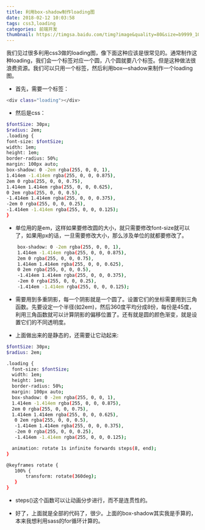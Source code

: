 ```yaml
---
title: 利用box-shadow制作loading图
date: 2018-02-12 10:03:58
tags: css3,loading
categories: 前端开发 
thumbnail: https://timgsa.baidu.com/timg?image&quality=80&size=b9999_10000&sec=1518407881002&di=f965533c99cf3f67d2b4790351043774&imgtype=0&src=http%3A%2F%2Fp1.yokacdn.com%2Fpic%2Fpeople%2Fspotlight%2F2014%2FU424P41T8D368844F256DT20140904175727.jpg
---
```


我们见过很多利用css3做的loading图，像下面这种应该是很常见的。通常制作这种loading，我们会一个标签对应一个圆，八个圆就要八个标签。但是这种做法很浪费资源。我们可以只用一个标签，然后利用box—shadow来制作一个loading图。

* 首先，需要一个标签：

``` bash
<div class="loading"></div>

```

* 然后是css：

``` bash
$fontSize: 30px;
$radius: 2em;
.loading {
font-size: $fontSize;
width: 1em;
height: 1em;
border-radius: 50%;
margin: 100px auto;
box-shadow: 0 -2em rgba(255, 0, 0, 1), 
1.414em -1.414em rgba(255, 0, 0, 0.875), 
2em 0 rgba(255, 0, 0, 0.75), 
1.414em 1.414em rgba(255, 0, 0, 0.625), 
0 2em rgba(255, 0, 0, 0.5), 
-1.414em 1.414em rgba(255, 0, 0, 0.375), 
-2em 0 rgba(255, 0, 0, 0.25), 
-1.414em -1.414em rgba(255, 0, 0, 0.125);
}

```

* 单位用的是em，这样如果要修改圆的大小，就只需要修改font-size就可以了，如果用px的话，一旦需要修改大小，那么涉及单位的就都要修改了。

``` bash
	box-shadow: 0 -2em rgba(255, 0, 0, 1), 
	1.414em -1.414em rgba(255, 0, 0, 0.875), 
	2em 0 rgba(255, 0, 0, 0.75), 
	1.414em 1.414em rgba(255, 0, 0, 0.625), 
	0 2em rgba(255, 0, 0, 0.5), 
	-1.414em 1.414em rgba(255, 0, 0, 0.375), 
	-2em 0 rgba(255, 0, 0, 0.25), 
	-1.414em -1.414em rgba(255, 0, 0, 0.125);
```

* 需要用到多重阴影，每一个阴影就是一个圆了。设置它们的坐标需要用到三角函数。先要设定一个半径(如2em)，然后360度平均分成8份，每份是45度，利用三角函数就可以计算阴影的偏移位置了。还有就是圆的颜色渐变，就是设置它们的不同透明度。

* 上面做出来的是静态的，还需要让它动起来:

``` bash
$fontSize: 30px;
$radius: 2em;

.loading {
  font-size: $fontSize;
  width: 1em;
  height: 1em;
  border-radius: 50%;
  margin: 100px auto;
  box-shadow: 0 -2em rgba(255, 0, 0, 1), 
  1.414em -1.414em rgba(255, 0, 0, 0.875), 
  2em 0 rgba(255, 0, 0, 0.75), 
  1.414em 1.414em rgba(255, 0, 0, 0.625),
   0 2em rgba(255, 0, 0, 0.5), 
   -1.414em 1.414em rgba(255, 0, 0, 0.375), 
   -2em 0 rgba(255, 0, 0, 0.25), 
   -1.414em -1.414em rgba(255, 0, 0, 0.125);

  animation: rotate 1s infinite forwards steps(8, end);
}

@keyframes rotate {
   100% {
       transform: rotate(360deg);
   }
}
```

* steps()这个函数可以让动画分步进行，而不是连贯性的。

* 好了，上面就是全部的代码了，很少。上面的box-shadow其实我是手算的，本来我想利用sass的for循环计算的。
